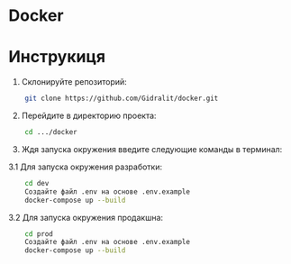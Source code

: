 # Docker

# Инструкиця

1. Склонируйте репозиторий:

```bash
    git clone https://github.com/Gidralit/docker.git
```

2. Перейдите в директорию проекта: 

```bash
    cd .../docker
```

3. Ждя запуска окружения введите следующие команды в терминал:

3.1 Для запуска окружения разработки:
```bash
    cd dev
    Создайте файл .env на основе .env.example
    docker-compose up --build
```

3.2 Для запуска окружения продакшна:
```bash
    cd prod
    Создайте файл .env на основе .env.example
    docker-compose up --build
```